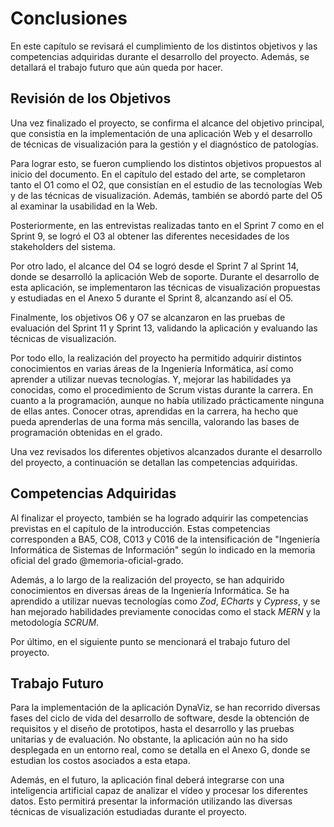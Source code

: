 # Conclusiones

En este capítulo se revisará el cumplimiento de los distintos objetivos y las competencias adquiridas durante el desarrollo del proyecto. Además, se detallará el trabajo futuro que aún queda por hacer.

## Revisión de los Objetivos

Una vez finalizado el proyecto, se confirma el alcance del objetivo principal, que consistía en la implementación de una aplicación Web y el desarrollo de técnicas de visualización para la gestión y el diagnóstico de patologías.

Para lograr esto, se fueron cumpliendo los distintos objetivos propuestos al inicio del documento. En el capítulo del estado del arte, se completaron tanto el O1 como el O2, que consistían en el estudio de las tecnologías Web y de las técnicas de visualización. Además, también se abordó parte del O5 al examinar la usabilidad en la Web.

Posteriormente, en las entrevistas realizadas tanto en el Sprint 7 como en el Sprint 9, se logró el O3 al obtener las diferentes necesidades de los stakeholders del sistema.

Por otro lado, el alcance del O4 se logró desde el Sprint 7 al Sprint 14, donde se desarrolló la aplicación Web de soporte. Durante el desarrollo de esta aplicación, se implementaron las técnicas de visualización propuestas y estudiadas en el Anexo 5 durante el Sprint 8, alcanzando así el O5.

Finalmente, los objetivos O6 y O7 se alcanzaron en las pruebas de evaluación del Sprint 11 y Sprint 13, validando la aplicación y evaluando las técnicas de visualización.

Por todo ello, la realización del proyecto ha permitido adquirir distintos conocimientos en varias áreas de la Ingeniería Informática, así como aprender a utilizar nuevas tecnologías. Y, mejorar las habilidades ya conocidas, como el procedimiento de Scrum vistas durante la carrera. En cuanto a la programación, aunque no había utilizado prácticamente ninguna de ellas antes. Conocer otras, aprendidas en la carrera, ha hecho que pueda aprenderlas de una forma más sencilla, valorando las bases de programación obtenidas en el grado.

Una vez revisados los diferentes objetivos alcanzados durante el desarrollo del proyecto, a continuación se detallan las competencias adquiridas.

## Competencias Adquiridas

Al finalizar el proyecto, también se ha logrado adquirir las competencias previstas en el capítulo de la introducción. Estas competencias corresponden a BA5, CO8, C013 y C016 de la intensificación de "Ingeniería Informática de Sistemas de Información" según lo indicado en la memoria oficial del grado @memoria-oficial-grado.

Además, a lo largo de la realización del proyecto, se han adquirido conocimientos en diversas áreas de la Ingeniería Informática. Se ha aprendido a utilizar nuevas tecnologías como *Zod*, *ECharts* y *Cypress*, y se han mejorado habilidades previamente conocidas como el stack *MERN* y la metodología *SCRUM*.

Por último, en el siguiente punto se mencionará el trabajo futuro del proyecto.

## Trabajo Futuro

Para la implementación de la aplicación DynaViz, se han recorrido diversas fases del ciclo de vida del desarrollo de software, desde la obtención de requisitos y el diseño de prototipos, hasta el desarrollo y las pruebas unitarias y de evaluación. No obstante, la aplicación aún no ha sido desplegada en un entorno real, como se detalla en el Anexo G, donde se estudian los costos asociados a esta etapa.

Además, en el futuro, la aplicación final deberá integrarse con una inteligencia artificial capaz de analizar el vídeo y procesar los diferentes datos. Esto permitirá presentar la información utilizando las diversas técnicas de visualización estudiadas durante el proyecto.
